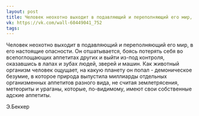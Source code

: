 ```yaml
---
layout: post
title: Человек неохотно выходит в подавляющий и переполняющий его мир, в его настоящие опасности
vk: https://vk.com/wall-60449041_752
tags:
---
```

Человек неохотно выходит в подавляющий и переполняющий его мир, в его настоящие опасности. Он отшатывается, боясь потерять себя во всепоглощающих аппетитах других и выйти из-под контроля, оказавшись в лапах и зубах людей, зверей и машин. Как животный организм человек ощущает, на какую планету он попал - демоническое безумие, в которое природа выпустила миллиарды отдельных организменных аппетитов разного вида, не считая землетрясения, метеориты и ураганы, которые, по-видимому, имеют свои собственные адские аппетиты.

Э.Беккер